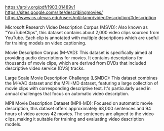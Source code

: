 https://arxiv.org/pdf/1903.01489v1
https://sites.google.com/site/describingmovies/ 
https://www.cs.utexas.edu/users/ml/clamp/videoDescription/#description 

Microsoft Research Video Description Corpus (MSVD): Also known as "YouTubeClips", this dataset contains about 2,000 video clips sourced from YouTube. Each clip is annotated with multiple descriptions which are useful for training models on video captioning.

Movie Description Corpus (M-VAD): This dataset is specifically aimed at providing audio descriptions for movies. It contains descriptions for thousands of movie clips, which are derived from DVDs that included descriptive video service (DVS) tracks.

Large Scale Movie Description Challenge (LSMDC): This dataset combines the M-VAD dataset and the MPII-MD dataset, featuring a large collection of movie clips with corresponding descriptive text. It's particularly used in annual challenges that focus on automatic video description.

MPII Movie Description Dataset (MPII-MD): Focused on automatic movie description, this dataset offers approximately 68,000 sentences and 94 hours of video across 42 movies. The sentences are aligned to the video clips, making it suitable for training and evaluating video description models.